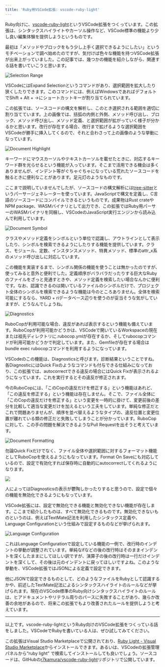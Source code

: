 ```yaml
---
title: 'Ruby用VSCode拡張: vscode-ruby-light'
---
```

Ruby向けに、[vscode-ruby-light](https://marketplace.visualstudio.com/items?itemName=r7kamura.vscode-ruby-light)というVSCode拡張をつくっています。この拡張は、シンタックスハイライトやカーソル操作など、VSCode標準の機能より少し良い編集体験を提供しようというものです。

最初は「メソッドやブロックをもう少し上手く選択できるようにしたい」というモチベーションで調べ始めたのですが、気付けば色々な機能を持つVSCode拡張が出来上がっていました。この記事では、幾つかの機能を紹介しながら、関連する話を書いていこうと思います。

![](https://lh3.googleusercontent.com/docs/ADP-6oH7hNUUjaXf7ERcyqO_4QJCrky7E9iZiG8YSKWhg68INeczz8udUkLjanmyv-rw1Oen-22v8LUXHFu_SX6KWWm5rfJugz1I19F-5vMNfks9Tl-Sp5GayyegTjiATgHXtCG21SACe8aCbEGstMa76cbGvKwjjj7njSkmnZcwhAEu643ihC-tDz_g1xndiLaEKmOr8PZvyd2rB37bkLnmypjVeahlo2CSAy9MRE9vRRmEW4xnPs5KITZqLDUezojRRXNcJGvAT7rm7khKGJtMaUif6kpiEZru_eZMNhoHnZXngjA6wMB_anehrfDrexrej5jSnqwv1YdAdLoJKAVkbDrLtowFgNyKjbbDPrzn34PKWiBlIIoYlYHEaxfEA_kbsKgfLJHAcW3mosGDTxIA50_UGbaxdhlG42ojZTJZ_aIg5FLe9DAlyzJtfkZhrqiyXEf32xk6ybU1LmvrcVN8pyTAE-4UIrYZJzZETRxy-LZGDwrcCa7wXwoWoqIjUBauY-Ujo9pmxobPHwMmT-iwJyjYyXZI3vJbbEAYUDYIFH0BQF6YHuYNiGur5Q7xFEp4y6ApweQpLiw29Y7gduc_iSNwLrOfZafLJJ4chhd1vgDOhMPXQlnR-8aKure1Bracc-bDgO_vvoRVpXKx77BswrleOqDiX1khAPmEVE_JwaV09vlcTVBa9Eq9lShKoEzPJ_VnmtXbNXrX1knq15ShabB52MYXquFfWbbZZA_O1_YkbHxFbfgAYmkWDZPcKY_uYxQoWTp6EonRZPU4AEzjfNlRNUocvBudWDLL-HjUyvYrSaBHnYQk86lZRV9qakNT5ig5r6JAC9-A-YZ1s1PD1qXmCuYYpGTcx1UQMUk9SMKcwLUsqGWi4METBBfJdzxtxcHdw0aSvhWPqoBB5N8h3Xc1XktoyObhTblttH8VffFqh50LzK3YSL5lbZIPDVnO2iqFv_B9RWkNljLP-Hmqpgthl-QhON47vJIB9SRN5EPDaFaE0R9efKnYiQ_okzWWndqfu3BTdN694nM1T3IquYt9G6n2NbgxjGsyqK6wcq_y_dludVvSnDhSNI0fgX6e9PRjqV-5w3yGbj8KasClH2i0au_NxDUVtnFFzaPghgTca-l6vZMO-wu8gZ5uVXPLMoOnzlrXUSnENnkRgCWU69D56VFIK3L9fLZfbo9FVLhG6jCg_v7EKLVtHGMq04eySmadE96EloQUyhYHE2Vc1X48JeXhF5SH1zuvH9kabCsusxvr8A "Selection Range")

VSCodeにはExpand Selectionというコマンドがあり、選択範囲を拡大したり狭くしたりできます。このコマンドには、例えばWindowsであればデフォルトでShift + Alt + →にショートカットキーが割り当てられています。

この拡張では、ソースコードの構文を解析し、このとき選択される範囲を適切に割り当てています。上の画像では、括弧の内側と外側、メソッド呼び出し、ブロック、メソッド呼び出し、メソッド定義、と選択範囲が拡がっていく様子が分かるかと思います。改行が存在する場合、改行まで拡げるような選択範囲をVSCodeが勝手に挿入してくるので、それと合わさって上の画像のような挙動になっています。

![](https://lh3.googleusercontent.com/docs/ADP-6oHRFVVNUU2ScGX2Mk_LiyHqeJG9gCxIKgzJPC_QHW-qNK_VPEZcbOHEPIWDqaOshgNngYU-3OqiVuey1qluSwWzVEsqJS9veTGsb2oi_pyVVx0qLHarROw4lCo_1wcqj-MI_Ia5ERaRsyTfmdqd8_zS_6B4PIGcbzvNlOrXwjKwanLWDyl1GMxb0egY8atKCzbculJyd6uT3gDNXrlNsJg3v8dX2uTM2OM3YCEzpEy_FSS2kj9jBW6hvykMZIAtzysxq6V9gMavSkz-vxWX1-a-lICHK2HZunAg8Iwj76mWwwjVqlz7XKVuBWnZyrjKcGpyUH16gSxGx85XnrJJMrinq-6Jde9c2mRYDLNE8d_xnOO0vMDyPCT9gddRzYZpNiiIdBHNGTolUslESTXs6PWHc32q5dj9UbfvUKUgrkddRH52rbchXJ0oqqBngRCXOOqwBF4Phw7Bl1f2O8MwNS2Sem8zGhZNQny9fzMCyzQ_dZfRzj3FFHU0W-JV3-PTYmaxpyeszC1KH0Q_W76lnZVIjyopM62QizCbM1dTAKZ-pYniqp77ZC5TwfQwe0XTrhOU0UOhchKkX3oFo_C4M7mml2iAIloTCaMQ0nJxPQllE4-jtfz6UmU2whIJaetsFtCRQxBf4lQLBP9VE6CE5wud0X-EXNUkZusxZ2DB7NzapmUvu66B8ZYx8gna8MynG-2AnFNuUyIfKKUIEjXeOMS0WCR5JmW64Gpkn-5Ho6a_4E1RTtoYRMA6QfuhRRQzqojnnOdvoDvtmpkGZub9nAQmX68ariNQGCFRtkD93xSJ83zGZpni0WSCdY-el1MWflWtW4xGGWgrBxtZD3tfSXYV13SXj4tAuNirb6WgfXz0DwY1-9_B5ZsU0dodQ1EPhc1t20-F524ooRdlwfJ93JVbOWVgMGGKA2jABnnlRVsjh4FVdvhwl_Z2GIcizomkWkST1ggyBzesIXMMQnD6G1JPGS98lFh4k3R70kuixp8e7MLu17ejOhvjLsy3PwvMbVu7JRnm3TIAUuhtdmBsLrohTcT7miZFeh6InR82opiwepwSy2GANNn5Wz8KCulE-97C_i2d4n1h8mltjZJwoPQlU4RoKb_UDo1OwIW2EnoopD_6v35jSSt3S5q4m0jPLzEqCDCmXB1NFoDxFqGDHGm0ZXEoeAvdoDyr_7gLgdo-QxNVDY3bvI3geORodVUFE7yV2EqMJjXRZgzK6nIzBomacC0oZTQklFmg3GDm0ujtNwQKqw "Document Highlight")

キーワードにマウスカーソルやテキストカーソルを載せたときに、対応するキーワード群を光らせるという機能が入っています。そこまで活用できる機会は多くありませんが、インデント等がぐちゃぐちゃになっている荒れたソースコードを触るときに便利なことがあります。足元灯のようなものです。

ここまで説明していませんでしたが、ソースコードの構文解析には[tree-sitter](https://tree-sitter.github.io/tree-sitter/)というパーサージェネレーターを使っています。JavaScriptで構文を定義し、C言語のソースコードにコンパイルできるというものです。成果物はRust crateやNPM package、WASMバイナリとして出力でき、この拡張ではRuby用パーサーのWASMバイナリを同梱し、VSCodeのJavaScript実行エンジンから読み込んで利用しています。

![](https://lh3.googleusercontent.com/docs/ADP-6oEOSVRPECsoTI1NGnOjdMQs5nwVymBb1wAE-mJSNmsWowkOT47g8Bxwur1XzebujpM7ocK0CDGJDTUU3oCkpZkXlbFdhBbp2cJ-_K5fAJO76JiyqYdpoSMgXBH3pFqNw1rgJIQng4NXF3Cdove41sjf9P5NkkmwaCuYJNMMb9MC3rPpRvZJzZG554GrUwiBjqUOrhKvC97TwMyy7iuIHyGo6wfyk5DJ6jJa1PWCM2Th3xJOrbGTF4VWlPj4reMYkRFXn5Re_iJaEnoO2E-ztK016_BQu7TEAyfSLRWxBp6ncp5uTr0CsAuM-mMMf9CcD2IZkiS58tQ2hxAwByQaP-3jqRPFpiFtlKx2Msqz20_CN0yOyHSa7dDPP9uYeK441dxQ7inwpCavQCetLj5znhZG_fd2PJWzdPy6fdYoSws25Ob8c2ZPiysM2rRxH5JoihQHgRjbQuzO4jW_C_k10q6DgDysSZXWnWP__qK-5QhjfrcT6vcLIPHXqZOPCOhATM23HFpqa4ZRbdKkS4RT732dqAwCT4jCylX-cL-nL20Z8pEUHgM6frVQu71SeJFx2XTohlAtWK5EZOn4t8VSTgNztGyz3JSZGy5_wAJ9uDjeAzTH-MnWyXzbiat_WCBqmv3JNUs5aGlptuDONN92dpaAUF8JCtP-V-Xmh-wqOL0-4A4Vd9F6HK4srnvjeV1-42LjB1RXv3bMBmOcnXk0yx_OMwG3PINokVeVdhkAvlsrZSi-eHa7eY7nRA_GttCC4gDhQb2aHRu0dzlDy8BsihAD7gb9St_7BnrG-yJwXzJzRd-kGJ66MJ3NhqJOIPmfVWQ_VwkbyCDhSmjw2V9g_POoAmQd9qAj9yUMwkjMHX1wNQqnlgIB-sJla0saoHbtpxLeWjjfGFyZSU66S7d9TAXBnPqsKVs3Y4XVI8GELY4Gp-LhLEr1AcG0KvmB9EpLfRATOvOf4XoZ30A62_cR-xu-YkdW4KYqr0tl6lgBOjaS8ytGe9Q2n4SHmZFEanqZAWpG2EXnk4DZyMtkbPyiuY51O2MaXenLMAA2G_09il92BZKjkn5CW6icyKw4wRjJ5oGBqZEm2DrezSdERxvb3mHPqLx_PRuZ39j6jIR3CGw_dMmJzjhcdB0P6fXVLXaAh9L5WCsmAIXmskvS3IcOVLYYspp8n8sq5vrn0Dp9NKmRa741-UoKPQzk3oy6mJ2OvhTsKQ22RX5lolMmnKfCxpoSMsRKO9q27PJ2zHxsYBABg_Td_g "Document Symbol")

クラスやメソッド定義をシンボルという単位で認識し、アウトラインとして表示したり、シンボルを検索できるようにしたりする機能を提供しています。クラス、モジュール、定数、インスタンスメソッド、特異メソッド、標準のattr\_x系のメソッド呼び出しに対応しています。

この機能を実装するまで、シンボル関係の機能を使うことは無かったのですが、使ってみると意外と便利でした。定義順序がバラバラだったりする巨大なRubyのファイルをざっと見通すときや、メソッド定義を検索したい場合なんかに便利です。なお、認識できるのは開いているファイルのシンボルだけで、プロジェクト全体のシンボルを検索できるような機能は今のところありません。全体を検索可能にするなら、YARD + riデータベース辺りを使うのが妥当そうな気がしていますが、どうなんでしょうね。

![](https://lh3.googleusercontent.com/docs/ADP-6oFwQEaBZb95Tuga759VAEKcVQiisHW7nExzEn6ChsKbOO461zQ_1BD_spGCsG_wjYqfBI2mX5B4naySll9rRZoBzxVLE07TOaQx6iHJhKQ9FEca8sKlfEFyucScl7MD1m85IhDf1vx5NdDnLuDcvFq3UV5an53fKrVdKPXPZswwruLuSsaSLVQacCDHOW2FZzBj2CCAY1wuh4QkSlePdxAKG1VbPJ6XRcg4VhMaVJbQwtNixJMl2rhXwhBOBWcVNaCoEAoip_ybcL8-rCuNevTQUvq24ahsaRzAaIT_zNio76FJpEmJlHUk4KaiGKpwIjMlwLWyb9vpcPwcYqShIbk2pOdgYW7kQdCsIZ1aLQeDjdN4e6F0UNEs0W_LrNFryqJ9aGtHt3FWTtCEv-WPy7KKARfR5bebjeqx8lLiQLXXF9SHspxaAJhdML2n2T5LYjT5jnNCjlx-aW1GqHhbrf8PNFLHET1Wa4SHiuew8RziswmATuL-PAHGEEcWrHXfgAhL881ZnuFOV_wgB0q7IWcgE1ZsZJMHJsAJKAMXRXf86LXppNHA8Q2yy58AxZ1bAvYB5ugasuH9VPAPUsy2diBMdFM8oED8a6PSRSlaNG9D_7Hmk8DB9Xr0bt19Mgpq7dJhLzo38GEiOxWFNshRWw83zj4Z3UWxKDLYLbi87_ZEU6jh7_ZVKSK3eEe34Ow-6thj4EX89-GC0kp9iCUISwz8YCH5mFX4bioMvPm2RUaidNUlMv8WGVaKhWBducyMuk9U7DvVuroCrPozn4UbB8C0dkPwGVqSlFQZ2B9K3uH-W9bIghBPmLcLYE_g50F6kVhh4qQcEmTkyhs3ZauHLgi0sgJqfNYtQ2TzkJCQLXaQ5sZEe2zHT04kYoMHsMkB26nprXwLFGJkKf5FlsqMgiEh1OMHQb9Q1bzwqQkj8_aIXc7FJ_8afPVzAgswths1iYC3OaAO1p_zg5ip027RMIFrgp93gfWkQRSW-rgf8jqB0GUPEylAlmUkFGONUWDrlaW3kiXFVUEQkvCgOTnjRk5cWf7aXsO9HYUysuy2JZtYXQ2teyym_eNJeZ3uwL_X8ouUxhfTmVRvj_rirX42Q-t0geDMsV1njAQumqTtPpjZf90N8xfjGJXSYzkW8G1C9J-KpXE0w-GTFW7jUuEEpIY2f5_UXyXm6ty5E4YSEFLoOndyn537RYCBXZqEw9vBJ0Rzr8iReZMvZOqSPVUZEBcS8Iff14YWddaz28ii26oqpAOg8g "Diagnostics")

RuboCopが利用可能な場合、違反があれば表示するという機能も備えています。RuboCopが利用可能かどうかは、VSCodeで開いているWorkspaceの現在または祖先ディレクトリに.rubocop.ymlが存在するか、そしてrubocopコマンドが利用可能かどうかで判定しています。また、Gemfileが存在する場合はbundle exec rubocopコマンドを利用するようになっています。

VSCodeのこの機能は、Diagnosticsと呼びます。診断結果ということですね。各DiagnosticにはQuick Fixのようなコマンドも付与できる仕組みになっており、この拡張では、autocorrectできる違反の場合にはQuick Fixが表示されるようになっています。これを実行するとその違反が修正されます。

今のRuboCopには、「このCopの違反だけを修正する」という機能はあれど、「この違反を修正する」という機能は存在しません。そこで、ファイル全体に「このCopの違反だけを修正する」という変更を一時的に掛けて、変更前後の差分を比較して適当な変更だけを加えるという工夫をしています。単純な修正だとこれで問題ありませんが、順序を並べ替えるようなタイプの、違反位置と変更位置が離れている類の修正だと失敗してしまうことが分かっています。RuboCopに対して、この手の問題を解決できるようなPull Requestを出そうと考えています。

![](https://lh3.googleusercontent.com/docs/ADP-6oEvtjaicVaBU1r74yhxfMFrA8CU2gMMI23viCPJ1QJFJhk8PtHR1QRKI1gGNxtvoTeXKX3uP8So5VWd4F2_XI_Djf1R8_QvtGFE63pPFgx6satr-55vdpiSgvgub7NCm1sZDXi_wTQJAbY06usg9iv7IK57FbKszZoiPio3MepoweQEKi7EoV_F7S4xUtPBZmvGCs9gxY8jT0arKb7G9kTiM_vDwwtWrNF41IraWDvx6ZH0HRATIr1MbANI_hS-4qT7VW4rKWetbPUIaMfO0_CW9cACNVbgumFDTxwqBUMEpiKehS2BmUxDIxYTkrV4oVt0MfX5OwntqbqI1uY9PLXdwFyw9XXm6TzAFF3k5s1_ZjzPgKoZnP48w5Ju6ADVreqEkq60m-P4OU2VaLmA9qnFUwkdSG_FhH4J9IaMO1fsRarbDAkiO9W7Y0zXYBFXJaibCsgFwVhRerSuLnVj0VQWzrCSWaPWylj8mBa6GDUJzsttxGYfFAKc6cxXtJoMVRU9puJdNz7M-0d02mG3MSbMLMb2Uk9u_XcA6v4fZzCHSMyVFz-Ol9wubhUE_03P_EiUWL5gwPu1h0RlBBtgvJvaNjr7mfiNsx2LqhbnNJ-Top2E4QU5EcJ6DBJV2sSKTJUzSyEMJBTd1mF23teEGG2igKADZJbDJFEC6sYvJNUbkZrvVlObSD4whNZEyG4-A34iz-oUyJtG1w_mRLIR3LvDvqppx-t14U2KsDujHL9-z1tPlcVSwE85v3vnhHBTAkQypMCNF-7oKCEvps0oMs7iAreZ22IVrE_C6NX8SR8O1Yt48bCrTkfzjiDvXKKCbX7gJ-1W1J7oZwsa-fEhRm7QpTN5ANeKGE-yea8BHvdAJptmnLCaZaeRabdyrOYnN1a9G6ytSjYDGl87y2gxaZ_QoY0CXPoefGpoQmbmo5iEM8eZG1C65lArRNBo3qAnaTh2Qib6fh3A4tvXGuTtNUu1awUi9IsYPfcjc3j5k5ByPf_m7AwWTn-qxeqwUI3MY8VzEGEZR5mPITq1uCUMa24qRIUr-JgQRdavFxpIXZ9wqti13O3kzhYdSwZHEVFwflOCSc_oki_yIVWFP6leZ1qBkAafa5mfjIRahaGHpTHE4iuH6mx83ZHlyskH2PriceOgFviW4Hln7OutY0svdY5EARM3itgl8F-1XFNduKKplQqgSmkkMscTDHdXfURqcEYLz6grYQNFoPXWdd504SGCJp26g4YjJjGWvMsacrdhwdbf4A "Document Formatting")

勿論Quick Fixだけでなく、ファイル全体や選択範囲に対するフォーマット機能としてRuboCopを使えるようにもなっています。Format On Saveにも対応しているので、設定で有効化すれば保存時に自動的にautocorrectしてくれるようになります。

![](https://lh3.googleusercontent.com/docs/ADP-6oGGyJBhiX71qOfqhB3rpD3Ha18onGMdcwlYBeKuLNNsMrW1L29sf86zywb19uIRV0SZK9p1ukHdE3vnp8l2vbZooq3nyQiXf206swVW3fAIkQXzihe28yVE2RR1ZlmOJgDyUIjf_m97l1rUFmSFUIrc2oryXAm7Bq3wiNMGY9RD5m700t-x13MWMaIpfjCtcivpxdDYp4_PHB3T-bZ5aZsSen7CDpUupbqAmhtNkIAmldUGCTMhAxmI97kQQx5Wbutl8gvgFqgHtKFqemzoJWGnijZ77DAyATjKnA5efaxQZ29yyM86JvBE38N_u-A2REZWAfUKkiPAuRrYfFe0doMGPRy7MfVP5VaZfRJHe6BsQX9Fe0wWCF6WxUnfIjls2e88yCjcr7tKm1IfS5e_nR13WQd9FuP8uMYH5gGyuuGToEGXp7I371oR021ZxQGAKDS6aps5VPIKSS9Jnw2hkZCcapCUmjSh_JiX1EN3W6Ikze7eP9__B8dGHE8UoNICV_BREBkH3KSOpxsKc5CqMc7iEZx3-3MjlxYVHN9vz7RL89h-CT_OkZb5i6CJYp8FyGKu9WCAl4U10jJ0z18c55T10UIiGXhizeA2wqsC34snTGgacFdGtXGhSiSPEFLrgmOYB-7xTOm7JpKtFLXJhVluB258tyi4hhT6shlPFy3bPZgpwPIzdafEU_6xW8o98sPsr0-jxUvn2NWgAbHlee99GLHqzRzWxh__P1GK2qCZ6vI6G7lc-uttmCZ3hx0UZLQ6PzhS6T8fZczbte8z2ygpVb_9gGHua2xJ4WzCQ5QGQsiQwL8NVc4bCNxIy_XCLkQ2PsSjB2UbhDeuuBlv6ysc5f9vzHvbe5cupKzvjqBxXPV2x3ikxQBhHNEpqHe6YhYQkhDTuiM21GK99-x6UFb1R9f9t1nGHXAtKkoOzKKhaWmZv05QAiIYb6Du3tiPcPLMY9IqWLBTPRY_wcHv94zjXz7zeIRnq-D_euGH0tDz4ddgpaE1gdYyvJCE_HceoLbv9nKYxMF-vACyOf7R6HrtBCntKspH9m1tARkDSXVD0EQyxtO2plKIm6a14HUrP-JfyNqtc1Fyzs-PNSX5-kfHe26bxNRwm82_4Q1xAubuQc0oUACsTh1P7PGkjKgavfen7w6V5qgAC6cbIWo7cIEKn8vA4E7rv-N5mnnm-ZuH3OCUKHT7KF14t3UvKaY-AMNL3xRPDO9ttgW7aA5TMk7uAbpKGLJwdIy-xR8UP7LA6_n72Q)

人によってはDiagnosticsの表示が鬱陶しかったりすると思うので、設定で個々の機能を無効化できるようにもなっています。

VSCode拡張には、設定で無効化できる機能と無効化できない機能が存在します。ここまで紹介したものは、すべて無効化できるものです。無効化できないものというのは、例えばTextMate記法を利用したシンタックス定義や、Language Configurationという仕組みで設定するものなどが挙げられます。

![](https://lh3.googleusercontent.com/docs/ADP-6oGpEGvOrM4Q20G_1cM5uOcLTKs37GXeJf7DXA6VuFb0lbH1nig294u7qKG4ere-HrmRleRmBj5MMA2LHw-pa5Gy7zpjJ34SZCHOtSDusrpgliiG5F_vQDZ94U9r8re095d_DWUBu3QwNMD65sZbQ7vQmXqS4ElvpSxiL-K3OnAkA_XrCND0jXWdiD7si9ElL16lWn41wqUlPoGs_YjrKoUpax_v2sCUrQVjXu5-4mGN9SP-rCsgBWc2ibiKaZKTQaE0Nd1hON-wKJO2SOi-GIJStfos1ZW7lX3y4DDs9PFvJU6k4pLmq1lhrvt3G94ZbIfLiE3xUlaqTg3WTAMaryLvwG5IwxiOJSBBR4wbbKzdAiPcuA7h2ZuJJr_rj0S1e-kj6PUif3VT2JET1990agWGv5-N6cg-6Dyu_siqXdrdf5VMkds9cmZ4HNPQEixALXk10Iaca149ZXAH_12LWyVxkyb1cvjDagn6bNhhEsTqxfUAtAQ31u6n_7I_ocj6hsS6JRWJPTlqWfB6bzC456-qE4_4WRTzcgAgWfk4S1LsFO4TkmXBCeYAinjyRhgZRnNNzt6-x53oUwCc-xKRuY1TSzVtwqvJ8HG3aNBmXOELka6WpBKQaIxeE-b2YY6dF2VQtA9WR_WTFCQuix9uNlVjXtw6t4IWq7TnR01Rx3WQ6qDBabME7yHg5bN8fFQWPsUWe1Ouy320u1VRnKCglSpVBmYIZFglkBwQ4Vz31O999_Q2Az_JpluYW30FobM-7avp2perz9B5mtPtCe1ymI2mIjLrYygkhEyijpyPSOcIQvULkk9mlCagUnQ-Q5rZoUNPBYJru-zwdWw87CyHp8kFjje78QooqHYzT9q7TbN3ERfrVPtRGkkwoeoer9xX-hU5CwSCKiZIDhmVFZqVa5BZXsOhctivU_B7X9ChL5iS7tDYoS7RYPr73aoX7dGGNkdRKS8yn3U2Z2PjYB7aLSzjI5KQMPN-YNo-MMmqFg-z7OMK8nTHvw_CVBKn6tA_D_59sSa3czoHsyrNUMn5C9e1T7aiQipYXf-6TUXPjFpZMnBQvrOfSIONSnLuWGpFwwHXInxkYG9Wyo1EsBNI5dwAZY1Y0JtTkBtYBkgZ8C9JzfIWGfG2D6avu9eBsqLqe9WfwmkFVxnnRFl01MU6NiKTtKnWnhKT-gsQrYiZti2p6wbUInka7D_eJK9cmPPYwEvKEYZCFUoO4O9hKwPsGikEbfzCgw8HBECx3A2zb5SAdts-3A "Language Configuration")

これはLanguage Configurationで設定している機能の一例で、改行時のインデントの挙動が調整されています。単純なifなどの後の改行時はそのままインデントを深くしたままにしてほしい訳ですが、演算子の後の改行時は一行だけインデントを深くして、その後は元のインデントに戻ってほしいですよね。このような挙動を、VSCode拡張ではJSONによる定義で設定できます。

他にJSONで設定できるものとして、どのようなファイルをRubyとして認識するかや、前述したTextMate記法によるシンタックスハイライトのルールなどが挙げられます。現在のVSCode標準のRuby向けシンタックスハイライトのルールは、ヒアドキュメントやリテラル周りのパースに失敗することがあり、幾らか改善の余地があるので、将来この拡張でもより改善されたルールを提供しようと考えています。

* * *

以上です。vscode-ruby-lightというRuby向けのVSCode拡張をつくっている話をしました。VSCodeでRubyを書いている人は、ぜひ試してみてください。

この拡張はVisual Studio Marketplaceで公開されており、[Ruby Light - Visual Studio Marketplace](https://marketplace.visualstudio.com/items?itemName=r7kamura.vscode-ruby-light)からインストールできます。あるいは、VSCodeの拡張管理パネルから“ruby light” で検索してインストールしても良いでしょう。ソースコードは、GitHubの[r7kamura/vscode-ruby-light](https://github.com/r7kamura/vscode-ruby-light)リポジトリで公開しています。

